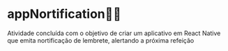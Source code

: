 # appNortification📱🔔
Atividade concluída com o objetivo de criar um aplicativo em React Native que emita nortificação de lembrete, alertando a próxima refeição
